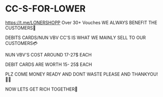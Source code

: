 # CC-S-FOR-LOWER
https://t.me/LONERSHOPP
Over 30+ Vouches
WE ALWAYS BENEFIT THE CUSTOMERS💯

DEBITS CARDS/NUN VBV CC'S IS WHAT WE MAINLY SELL TO OUR CUSTOMERS💳

NUN VBV'S COST AROUND 17-27$ EACH

DEBIT CARDS ARE WORTH 15- 25$ EACH

PLZ COME MONEY READY AND DONT WASTE PLEASE AND THANKYOU!🙏🏾

NOW LETS GET RICH TOGETHER👀
